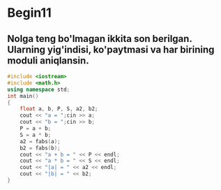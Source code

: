 # Begin11
## Nolga teng bo'lmagan ikkita son berilgan. Ularning yig'indisi, ko'paytmasi va har birining moduli aniqlansin.
```cpp
#include <iostream>
#include <math.h>
using namespace std;
int main()
{
    float a, b, P, S, a2, b2;
    cout << "a = ";cin >> a;
    cout << "b = ";cin >> b;
    P = a + b;
    S = a * b;
    a2 = fabs(a);
    b2 = fabs(b);
    cout << "a + b = " << P << endl;
    cout << "a * b = " << S << endl;
    cout << "|a| = " << a2 << endl;
    cout << "|b| = " << b2;
}
```

